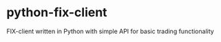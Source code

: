 python-fix-client
=================

FIX-client written in Python with simple API for basic trading functionality